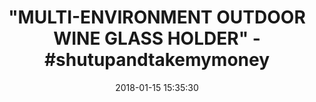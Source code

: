 ---
title: '"MULTI-ENVIRONMENT OUTDOOR WINE GLASS HOLDER" - #shutupandtakemymoney'
name: >-
  Outdoor Portable Wine Glass Holder by Bella D’Vine – 3 Attachments include
  Lawn Wine Stake For Picnics, Base For Boats and Hot Tubs, Strap For Patio
  Chairs – Wine Gift For Her in Purple
date: '2018-01-15 15:35:30'
buy_now: >-
  https://www.amazon.com/Outdoor-Portable-Glass-Holder-Bella/dp/B00RSJ46YC?psc=1&SubscriptionId=AKIAIA5RBQIWQVTCUEUQ&tag=coldcutdeals-20&linkCode=xm2&camp=2025&creative=165953&creativeASIN=B00RSJ46YC
description_markdown: >+
  Outdoor Portable Wine Glass Holder by Bella D’Vine – 3 Attachments include
  Lawn Wine Stake For Picnics, Base For Boats and Hot Tubs, Strap For Patio
  Chairs – Wine Gift For Her in Purple

    - GREAT GIFT FOR HER: Bella D'Vine is a one of a kind wine glass holder and is the essential wine accessory for every wine lover that has everything

    - VERSATILE & UNIQUE: Now you can finally enjoy eating, reading, or concert viewing without the need to hold the wine glass in your lap or set on the ground. Lots of fun conversations about where you got it

    - 3 ATTACHMENTS INCLUDED: Use the lawn stake for picnics and outdoor concerts or even at the beach. The strap attachment is your concert chairs best friend and will adjust to many sizes of chairs and even deck railing. The suction base is a favorite for boaters, hot tubs & RV enthusiasts. Fits compactly in a mesh bag that easily fits into your pocket or purse

    - PATENTED TECHNOLOGY: 2 unique prongs inside help gently secure your stemware like magic to prevent accidental spills and broken glasses. Watch the video to see it in action

    - QUALITY GUARANTEED: Made with high quality injection molded ABS materials for many years of use. Made in USA makes a fun Christmas gift and stocking stuffer this holiday season

tweet_id_str: '952927226982477825'
price: $19.99
you_save: ''
asin: B00RSJ46YC
image: 'https://images-na.ssl-images-amazon.com/images/I/41JHsGd0aBL.jpg'

---
